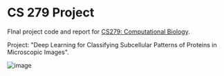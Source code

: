 # CS 279 Project

FInal project code and report for [CS279: Computational Biology](https://web.stanford.edu/class/cs279/). 

Project: "Deep Learning for Classifying Subcellular Patterns of Proteins in Microscopic Images". 


![image](https://user-images.githubusercontent.com/57341225/147588441-b0674ec5-647a-4de0-a5a1-d93f640103d6.png)
